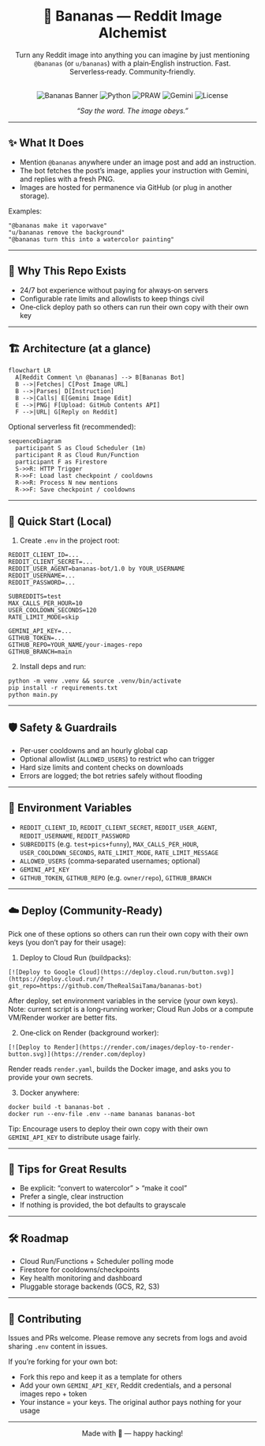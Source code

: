 <div align="center">

# 🍌 Bananas — Reddit Image Alchemist

Turn any Reddit image into anything you can imagine by just mentioning `@bananas` (or `u/bananas`) with a plain‑English instruction. Fast. Serverless‑ready. Community‑friendly.

<br/>

<img alt="Bananas Banner" src="https://img.shields.io/badge/Reddit%20Bot-🍌%20Bananas-FFCC00?style=for-the-badge&logo=reddit&logoColor=white" />
<img alt="Python" src="https://img.shields.io/badge/Python-3.11-3776AB?style=for-the-badge&logo=python&logoColor=white" />
<img alt="PRAW" src="https://img.shields.io/badge/PRAW-Reddit%20API-FF4500?style=for-the-badge&logo=reddit&logoColor=white" />
<img alt="Gemini" src="https://img.shields.io/badge/Gemini-Image%20Editing-4285F4?style=for-the-badge&logo=google&logoColor=white" />
<img alt="License" src="https://img.shields.io/badge/License-Open%20Source-2ea44f?style=for-the-badge" />

<br/>

<i>“Say the word. The image obeys.”</i>

</div>

---

## ✨ What It Does

- Mention `@bananas` anywhere under an image post and add an instruction.
- The bot fetches the post’s image, applies your instruction with Gemini, and replies with a fresh PNG.
- Images are hosted for permanence via GitHub (or plug in another storage).

Examples:

```
"@bananas make it vaporwave"
"u/bananas remove the background"
"@bananas turn this into a watercolor painting"
```

---

## 🧭 Why This Repo Exists

- 24/7 bot experience without paying for always‑on servers
- Configurable rate limits and allowlists to keep things civil
- One‑click deploy path so others can run their own copy with their own key

---

## 🏗️ Architecture (at a glance)

```mermaid
flowchart LR
  A[Reddit Comment \n @bananas] --> B[Bananas Bot]
  B -->|Fetches| C[Post Image URL]
  B -->|Parses| D[Instruction]
  B -->|Calls| E[Gemini Image Edit]
  E -->|PNG| F[Upload: GitHub Contents API]
  F -->|URL| G[Reply on Reddit]
```

Optional serverless fit (recommended):

```mermaid
sequenceDiagram
  participant S as Cloud Scheduler (1m)
  participant R as Cloud Run/Function
  participant F as Firestore
  S->>R: HTTP Trigger
  R->>F: Load last checkpoint / cooldowns
  R->>R: Process N new mentions
  R->>F: Save checkpoint / cooldowns
```

---

## 🚀 Quick Start (Local)

1) Create `.env` in the project root:

```
REDDIT_CLIENT_ID=...
REDDIT_CLIENT_SECRET=...
REDDIT_USER_AGENT=bananas-bot/1.0 by YOUR_USERNAME
REDDIT_USERNAME=...
REDDIT_PASSWORD=...

SUBREDDITS=test
MAX_CALLS_PER_HOUR=10
USER_COOLDOWN_SECONDS=120
RATE_LIMIT_MODE=skip

GEMINI_API_KEY=...
GITHUB_TOKEN=...
GITHUB_REPO=YOUR_NAME/your-images-repo
GITHUB_BRANCH=main
```

2) Install deps and run:

```
python -m venv .venv && source .venv/bin/activate
pip install -r requirements.txt
python main.py
```

---

## 🛡️ Safety & Guardrails

- Per‑user cooldowns and an hourly global cap
- Optional allowlist (`ALLOWED_USERS`) to restrict who can trigger
- Hard size limits and content checks on downloads
- Errors are logged; the bot retries safely without flooding

---

## 🧩 Environment Variables

- `REDDIT_CLIENT_ID`, `REDDIT_CLIENT_SECRET`, `REDDIT_USER_AGENT`, `REDDIT_USERNAME`, `REDDIT_PASSWORD`
- `SUBREDDITS` (e.g. `test+pics+funny`), `MAX_CALLS_PER_HOUR`, `USER_COOLDOWN_SECONDS`, `RATE_LIMIT_MODE`, `RATE_LIMIT_MESSAGE`
- `ALLOWED_USERS` (comma‑separated usernames; optional)
- `GEMINI_API_KEY`
- `GITHUB_TOKEN`, `GITHUB_REPO` (e.g. `owner/repo`), `GITHUB_BRANCH`

---

## ☁️ Deploy (Community‑Ready)

Pick one of these options so others can run their own copy with their own keys (you don’t pay for their usage):

1) Deploy to Cloud Run (buildpacks):

```
[![Deploy to Google Cloud](https://deploy.cloud.run/button.svg)](https://deploy.cloud.run/?git_repo=https://github.com/TheRealSaiTama/bananas-bot)
```

After deploy, set environment variables in the service (your own keys). Note: current script is a long‑running worker; Cloud Run Jobs or a compute VM/Render worker are better fits.

2) One‑click on Render (background worker):

```
[![Deploy to Render](https://render.com/images/deploy-to-render-button.svg)](https://render.com/deploy)
```

Render reads `render.yaml`, builds the Docker image, and asks you to provide your own secrets.

3) Docker anywhere:

```
docker build -t bananas-bot .
docker run --env-file .env --name bananas bananas-bot
```

Tip: Encourage users to deploy their own copy with their own `GEMINI_API_KEY` to distribute usage fairly.

---

## 🧪 Tips for Great Results

- Be explicit: “convert to watercolor” > “make it cool”
- Prefer a single, clear instruction
- If nothing is provided, the bot defaults to grayscale

---

## 🛠️ Roadmap

- Cloud Run/Functions + Scheduler polling mode
- Firestore for cooldowns/checkpoints
- Key health monitoring and dashboard
- Pluggable storage backends (GCS, R2, S3)

---

## 🤝 Contributing

Issues and PRs welcome. Please remove any secrets from logs and avoid sharing `.env` content in issues.

If you’re forking for your own bot:
- Fork this repo and keep it as a template for others
- Add your own `GEMINI_API_KEY`, Reddit credentials, and a personal images repo + token
- Your instance = your keys. The original author pays nothing for your usage

---

<div align="center">

Made with 🍌 — happy hacking!

</div>
